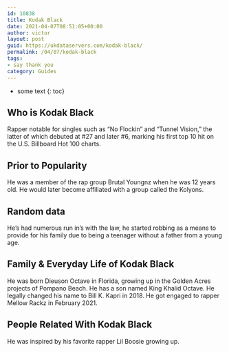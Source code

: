 ```yaml
---
id: 10838
title: Kodak Black
date: 2021-04-07T08:51:05+00:00
author: victor
layout: post
guid: https://ukdataservers.com/kodak-black/
permalink: /04/07/kodak-black
tags:
- say thank you
category: Guides
---
```


* some text
{: toc}


## Who is Kodak Black



Rapper notable for singles such as &#8220;No Flockin&#8221; and &#8220;Tunnel Vision,&#8221; the latter of which debuted at #27 and later #6, marking his first top 10 hit on the U.S. Billboard Hot 100 charts.

                
                
                
## Prior to Popularity



He was a member of the rap group Brutal Youngnz when he was 12 years old. He would later become affiliated with a group called the Kolyons.

                
                
                
## Random data



He&#8217;s had numerous run in&#8217;s with the law, he started robbing as a means to provide for his family due to being a teenager without a father from a young age.

                
                
                
## Family & Everyday Life of Kodak Black



He was born Dieuson Octave in Florida, growing up in the Golden Acres projects of Pompano Beach. He has a son named King Khalid Octave. He legally changed his name to Bill K. Kapri in 2018. He got engaged to rapper Mellow Rackz in February 2021.

                
                
                
## People Related With Kodak Black



He was inspired by his favorite rapper Lil Boosie growing up.

                
              
            
          
          
          